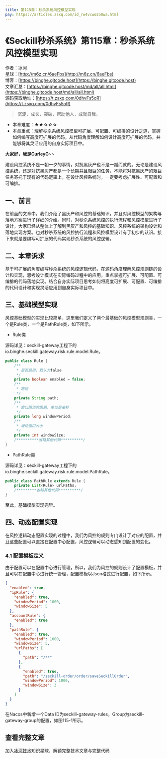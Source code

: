```yaml
---
title: 第115章：秒杀系统风控模型实现
pay: https://articles.zsxq.com/id_rw4vcwo2o0wa.html
---
```


# 《Seckill秒杀系统》第115章：秒杀系统风控模型实现

作者：冰河
<br/>星球：[http://m6z.cn/6aeFbs](http://m6z.cn/6aeFbs)
<br/>博客：[https://binghe.gitcode.host](https://binghe.gitcode.host)
<br/>文章汇总：[https://binghe.gitcode.host/md/all/all.html](https://binghe.gitcode.host/md/all/all.html)
<br/>源码获取地址：[https://t.zsxq.com/0dhvFs5oR](https://t.zsxq.com/0dhvFs5oR)

> 沉淀，成长，突破，帮助他人，成就自我。

* 本章难度：★★☆☆☆
* 本章重点：理解秒杀系统风控模型可扩展、可配置、可编排的设计之道，掌握如何编写高度可扩展的代码，从代码角度理解如何设计高度可扩展的代码，并能够将其灵活应用的自身实际项目中。

**大家好，我是CurleyG~~**

建设风控系统不是一朝一夕的事情，对抗黑灰产也不是一蹴而就的。无论是建设风控系统，还是对抗黑灰产都是一个长期并且艰巨的任务，不能将对抗黑灰产的艰巨任务寄托于现有的代码逻辑上，在设计风控系统时，一定要考虑扩展性、可配置和可编排。

## 一、前言

在前面的文章中，我们介绍了黑灰产和风控的基础知识，并且对风控模型的架构与落地方案进行了详细的介绍。同时，对秒杀系统风控的执行流程和风控模型进行了设计，大家已经从整体上了解到黑灰产和风控的基础知识、风控系统的架构设计和落地实现方案。也对秒杀系统的风控执行流程和风控模型设计有了初步的认识。接下来就是要编写可扩展的代码实现秒杀系统的风控逻辑。

## 二、本章诉求

基于可扩展的角度编写秒杀系统的风控逻辑代码，在源码角度理解风控规则链的设计和实现，思考设计模式在实际编码过程中的应用，重点掌握可扩展、可配置、可编排的代码落地实现。结合自身实际项目思考如何将高度可扩展、可配置、可编排的代码设计和实现灵活应用到自身实际项目中。

## 三、基础模型实现

风控基础模型的实现比较简单，这里我们定义了两个最基础的风控模型规则类，一个是Rule类，一个是PathRule类，如下所示。

* Rule类

源码详见：seckill-gateway工程下的io.binghe.seckill.gateway.risk.rule.model.Rule。

```java
public class Rule {
    /**
     * 是否启用，默认为false
     */
    private boolean enabled = false;
    /**
     * 路径
     */
    private String path;
    /**
     * 窗口限流的周期，单位是毫秒
     */
    private long windowPeriod;
    /**
     * 滑动窗口大小
     */
    private int windowSize;
	/**********省略其他代码**********/
}
```

* PathRule类

源码详见：seckill-gateway工程下的io.binghe.seckill.gateway.risk.rule.model.PathRule。

```java
public class PathRule extends Rule {
    private List<Rule> urlPaths;
	/*********省略其他代码**********/
}
```

至此，基础模型实现完毕。

## 四、动态配置实现

在风控逻辑动态配置实现的过程中，我们为风控的规则专门设计了对应的配置，并且这些配置可以直接在配置中心配置，风控逻辑可以动态感知到配置的变化。

### 4.1 配置模板定义

由于配置可以在配置中心进行管理，所以，我们为风控的规则设计了配置模板，并且可以在配置中心进行统一管理，配置模板以Json格式进行配置，如下所示。

```json
{
  "enabled": true,
  "ipRule": {
    "enabled": true,
    "windowPeriod": 1000,
    "windowSize": 5
  },
  "accountRule": {
    "enabled": true
  },
  "pathRule": {
    "enabled": true,
    "windowPeriod": 1000,
    "windowSize": 5,
    "urlPaths": [
      {
        "path": "/**"
      },
      {
        "enabled": true,
        "path": "/seckill-order/order/saveSeckillOrder",
        "windowPeriod": 1000,
        "windowSize": 3
      }
    ]
  }
}
```

在Nacos中新增一个Data ID为seckill-gateway-rules，Group为seckill-gateway-group的配置，如图115-1所示。

## 查看完整文章

加入[冰河技术](http://m6z.cn/6aeFbs)知识星球，解锁完整技术文章与完整代码

